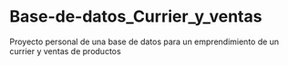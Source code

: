 # Base-de-datos_Currier_y_ventas
Proyecto personal de una base de datos para un emprendimiento de un currier y ventas de productos
